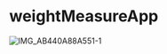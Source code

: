 # weightMeasureApp


![IMG_AB440A88A551-1](https://user-images.githubusercontent.com/33350985/117628162-7ae57180-b196-11eb-8098-60ff69e5aa7f.jpeg)
